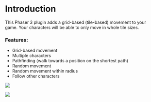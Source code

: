 # Introduction

This Phaser 3 plugin adds a grid-based \(tile-based\) movement to your game. Your characters will be able to only move in whole tile sizes.

### Features:

* Grid-based movement
* Multiple characters
* Pathfinding \(walk towards a position on the shortest path\)
* Random movement
* Random movement within radius
* Follow other characters

![](.gitbook/assets/movement.gif)



![](.gitbook/assets/radius-movement.gif)

